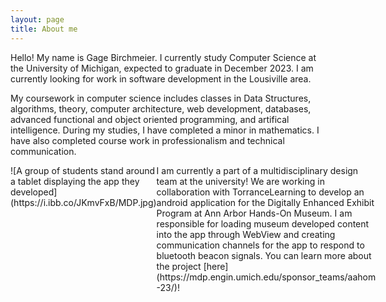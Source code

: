 ```yaml
---
layout: page
title: About me
---
```


Hello! My name is Gage Birchmeier. I currently study Computer Science at the University of Michigan, expected to graduate in December 2023. I am currently looking for work in software development in the Lousiville area.

My coursework in computer science includes classes in Data Structures, algorithms, theory, computer architecture, web development, databases, advanced functional and object oriented programming, and artifical intelligence. During my studies, I have completed a minor in mathematics. I have also completed course work in professionalism and technical communication.

<div style="display: flex;">
  <div style="flex: 1;">
    ![A group of students stand around a tablet displaying the app they developed](https://i.ibb.co/JKmvFxB/MDP.jpg)
  </div>
  <div style="flex: 1;">
    I am currently a part of a multidisciplinary design team at the university! We are working in collaboration with TorranceLearning to develop an android application for the Digitally Enhanced Exhibit Program at Ann Arbor Hands-On Museum. I am responsible for loading museum developed content into the app through WebView and creating communication channels for the app to respond to bluetooth beacon signals. You can learn more about the project [here](https://mdp.engin.umich.edu/sponsor_teams/aahom-23/)!
  </div>
</div>





